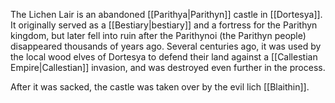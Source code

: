 The Lichen Lair is an abandoned [[Parithya|Parithyn]] castle in [[Dortesya]]. It originally served as a [[Bestiary|bestiary]] and a fortress for the Parithyn kingdom, but later fell into ruin after the Parithynoi (the Parithyn people) disappeared thousands of years ago. Several centuries ago, it was used by the local wood elves of Dortesya to defend their land against a [[Callestian Empire|Callestian]] invasion, and was destroyed even further in the process. 

After it was sacked, the castle was taken over by the evil lich [[Blaithin]]. 
